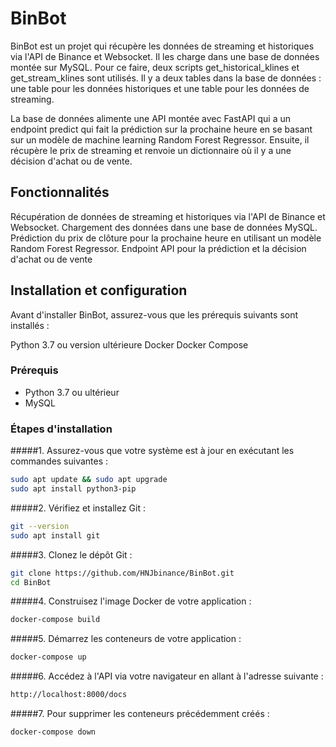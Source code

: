 # BinBot

BinBot est un projet qui récupère les données de streaming et historiques via l'API de Binance et Websocket. Il les charge dans une base de données montée sur MySQL. Pour ce faire, deux scripts get_historical_klines et get_stream_klines sont utilisés. Il y a deux tables dans la base de données : une table pour les données historiques et une table pour les données de streaming.

La base de données alimente une API montée avec FastAPI qui a un endpoint predict qui fait la prédiction sur la prochaine heure en se basant sur un modèle de machine learning Random Forest Regressor. Ensuite, il récupère le prix de streaming et renvoie un dictionnaire où il y a une décision d'achat ou de vente.

## Fonctionnalités

Récupération de données de streaming et historiques via l'API de Binance et Websocket.
Chargement des données dans une base de données MySQL.
Prédiction du prix de clôture pour la prochaine heure en utilisant un modèle Random Forest Regressor.
Endpoint API pour la prédiction et la décision d'achat ou de vente

## Installation et configuration

Avant d'installer BinBot, assurez-vous que les prérequis suivants sont installés :

Python 3.7 ou version ultérieure
Docker
Docker Compose

### Prérequis

- Python 3.7 ou ultérieur
- MySQL

### Étapes d'installation

#####1. Assurez-vous que votre système est à jour en exécutant les commandes suivantes :

```bash
sudo apt update && sudo apt upgrade
sudo apt install python3-pip
```
#####2. Vérifiez et installez Git :

```bash
git --version
sudo apt install git
```
#####3. Clonez le dépôt Git :

```bash
git clone https://github.com/HNJbinance/BinBot.git
cd BinBot
```
#####4. Construisez l'image Docker de votre application :

```bash
docker-compose build
```
#####5. Démarrez les conteneurs de votre application :

```bash
docker-compose up
```
#####6. Accédez à l'API via votre navigateur en allant à l'adresse suivante :

```bash
http://localhost:8000/docs
```
#####7. Pour supprimer les conteneurs précédemment créés :

```bash
docker-compose down
```

